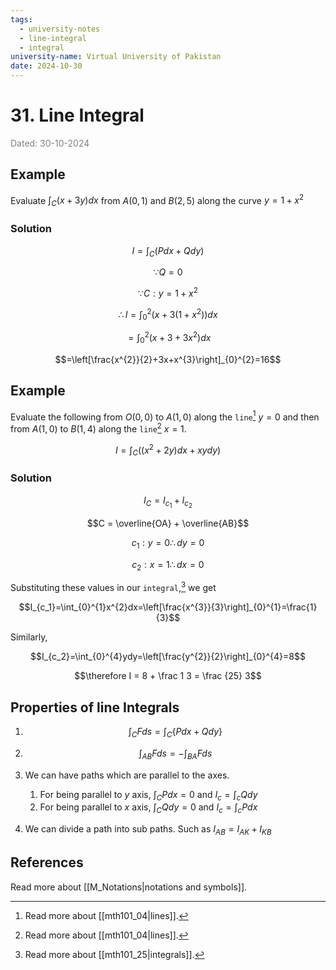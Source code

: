 ```yaml
---
tags:
  - university-notes
  - line-integral
  - integral
university-name: Virtual University of Pakistan
date: 2024-10-30
---
```


# 31. Line Integral

<span style="color: gray;">Dated: 30-10-2024</span>

## Example

Evaluate $\int_C (x + 3y) dx$ from $A(0, 1)$ and $B(2, 5)$ along the curve $y = 1 + x^2$

### Solution

$$I = \int_C (P dx + Q dy)$$

$$\because Q = 0$$

$$\because C: y = 1 + x^2$$

$$\therefore I = \int_0^2 (x + 3(1 + x^2)) dx$$

$$= \int_0^2 (x + 3 + 3x^2)dx$$

$$=\left[\frac{x^{2}}{2}+3x+x^{3}\right]_{0}^{2}=16$$

## Example

Evaluate the following from $O(0, 0)$ to $A(1, 0)$ along the `line`[^1] $y = 0$ and then from $A(1, 0)$ to $B(1, 4)$ along the `line`[^1] $x = 1$.

$$I=\int_{C}((x^{2}+2y)dx+xydy)$$

### Solution

$$I_C = I_{c_1} + I_{c_2}$$

$$C = \overline{OA} + \overline{AB}$$

$$c_1: y = 0 \therefore dy = 0$$

$$c_2: x = 1 \therefore dx = 0$$

Substituting these values in our `integral`,[^2] we get  

$$I_{c_1}=\int_{0}^{1}x^{2}dx=\left[\frac{x^{3}}{3}\right]_{0}^{1}=\frac{1}{3}$$

Similarly,  

$$I_{c_2}=\int_{0}^{4}ydy=\left[\frac{y^{2}}{2}\right]_{0}^{4}=8$$

$$\therefore I = 8 + \frac 1 3 = \frac {25} 3$$

## Properties of line Integrals

1. $$\int_{C}Fds=\int_{C}\{Pdx+Qdy\}$$

2. $$\int_{AB}Fds=-\int_{BA}Fds$$

3. We can have paths which are parallel to the axes.
	1. For being parallel to $y$ axis, $\int_C P dx = 0$ and $I_c = \int_c Q dy$
	2. For being parallel to $x$ axis, $\int_C Q dy = 0$ and $I_c = \int_c P dx$
4. We can divide a path into sub paths. Such as $I_{AB} = I_{AK} + I_{KB}$

## References

Read more about [[M_Notations|notations and symbols]].

[^1]: Read more about [[mth101_04|lines]].
[^2]: Read more about [[mth101_25|integrals]].